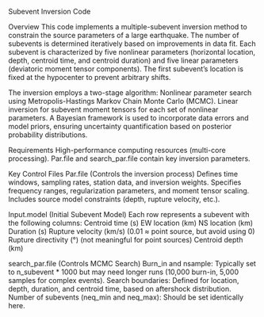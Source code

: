 Subevent Inversion Code

Overview
This code implements a multiple-subevent inversion method to constrain the source parameters of a large earthquake. The number of subevents is determined iteratively based on improvements in data fit. Each subevent is characterized by five nonlinear parameters (horizontal location, depth, centroid time, and centroid duration) and five linear parameters (deviatoric moment tensor components). The first subevent’s location is fixed at the hypocenter to prevent arbitrary shifts.

The inversion employs a two-stage algorithm:
Nonlinear parameter search using Metropolis-Hastings Markov Chain Monte Carlo (MCMC).
Linear inversion for subevent moment tensors for each set of nonlinear parameters.
A Bayesian framework is used to incorporate data errors and model priors, ensuring uncertainty quantification based on posterior probability distributions.

Requirements
High-performance computing resources (multi-core processing).
Par.file and search_par.file contain key inversion parameters.

Key Control Files
Par.file (Controls the inversion process)
Defines time windows, sampling rates, station data, and inversion weights.
Specifies frequency ranges, regularization parameters, and moment tensor scaling.
Includes source model constraints (depth, rupture velocity, etc.).

Input.model (Initial Subevent Model)
Each row represents a subevent with the following columns:
Centroid time (s)
EW location (km)
NS location (km)
Duration (s)
Rupture velocity (km/s) (0.01 ≈ point source, but avoid using 0)
Rupture directivity (°) (not meaningful for point sources)
Centroid depth (km)

search_par.file (Controls MCMC Search)
Burn_in and nsample: Typically set to n_subevent * 1000 but may need longer runs (10,000 burn-in, 5,000 samples for complex events).
Search boundaries: Defined for location, depth, duration, and centroid time, based on aftershock distribution.
Number of subevents (neq_min and neq_max): Should be set identically here.

